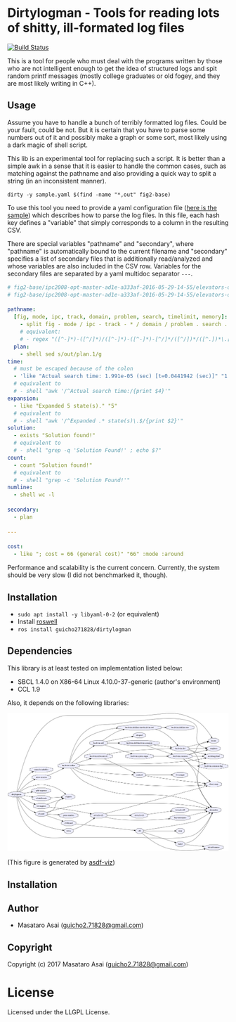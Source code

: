 
# Dirtylogman - Tools for reading lots of shitty, ill-formated log files

[![Build Status](https://travis-ci.org/guicho271828/dirtylogman.svg?branch=master)](https://travis-ci.org/guicho271828/dirtylogman)

This is a tool for people who must deal with the programs written by those who
are not intelligent enough to get the idea of structured logs and spit random
printf messages (mostly college graduates or old fogey, and they are most likely
writing in C++).

## Usage

Assume you have to handle a bunch of terribly formatted log files. Could be your
fault, could be not. But it is certain that you have to parse some numbers out
of it and possibly make a graph or some sort, most likely using a dark magic of
shell script.

This lib is an experimental tool for replacing such a script. It is better
than a simple awk in a sense that it is easier to handle the common cases,
such as matching against the pathname and also providing a quick way to split a string
(in an inconsistent manner).

    dirty -y sample.yaml $(find -name "*,out" fig2-base)

To use this tool you need to provide a yaml configuration file
([here is the sample](sample.yaml)) which describes how to parse the log files.
In this file, each hash key defines a "variable" that simply
corresponds to a column in the resulting CSV.

There are special variables "pathname" and "secondary", where "pathname" is
automatically bound to the current filename and "secondary" specifies a list of
secondary files that is additionally read/analyzed and whose variables are also
included in the CSV row. Variables for the secondary files are separated by a
yaml multidoc separator `---`.


``` yaml
# fig2-base/ipc2008-opt-master-ad1e-a333af-2016-05-29-14-55/elevators-opt08/p01.ad1e.1800.4000000.out
# fig2-base/ipc2008-opt-master-ad1e-a333af-2016-05-29-14-55/elevators-opt08/p01.ad1e.1800.4000000.plan.1

pathname:
  [fig, mode, ipc, track, domain, problem, search, timelimit, memory]:
    - split fig - mode / ipc - track - * / domain / problem . search . timelimit . memory . *
    # equivalent:
    # - regex "([^-]*)-([^/]*)/([^-]*)-([^-]*)-[^/]*/([^/])*/([^.])*\.[^.]*\.([^.])*\.([^.])*\.out"
  plan:
    - shell sed s/out/plan.1/g
time:
  # must be escaped because of the colon
  - 'like "Actual search time: 1.991e-05 (sec) [t=0.0441942 (sec)]" "1.991e-05"'
  # equivalent to
  # - shell "awk '/^Actual search time:/{print $4}'"
expansion:
  - like "Expanded 5 state(s)." "5"
  # equivalent to
  # - shell "awk '/^Expanded .* state(s)\.$/{print $2}'"
solution:
  - exists "Solution found!"
  # equivalent to
  # - shell "grep -q 'Solution Found!' ; echo $?"
count:
  - count "Solution found!"
  # equivalent to
  # - shell "grep -c 'Solution Found!'"
numline:
  - shell wc -l

secondary:
  - plan
  
---

cost:
  - like "; cost = 66 (general cost)" "66" :mode :around
```

Performance and scalability is the current concern.
Currently, the system should be very slow (I did not benchmarked it, though).

## Installation

+ `sudo apt install -y libyaml-0-2` (or equivalent)
+ Install [roswell](http://roswell.github.io/)
+ `ros install guicho271828/dirtylogman`

## Dependencies

This library is at least tested on implementation listed below:

+ SBCL 1.4.0 on X86-64 Linux 4.10.0-37-generic (author's environment)
+ CCL 1.9

Also, it depends on the following libraries:

![dependency](dirtylogman.png)

(This figure is generated by [asdf-viz](https://github.com/guicho271828/asdf-viz))

## Installation

## Author

* Masataro Asai (guicho2.71828@gmail.com)

## Copyright

Copyright (c) 2017 Masataro Asai (guicho2.71828@gmail.com)

# License

Licensed under the LLGPL License.


